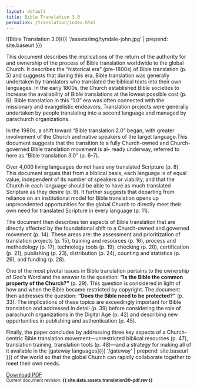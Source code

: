 ```yaml
---
layout: default
title: Bible Translation 3.0
permalink: /translation/index.html
---
```


![Bible Translation 3.0]({{ '/assets/img/tyndale-john.jpg' | prepend: site.baseurl }})

This document describes the implications of the return of the authority
for and ownership of the process of Bible translation worldwide to the
global Church. It describes the “historical era” (pre-1800s) of Bible
translation (p. 5) and suggests that during this era, Bible translation
was generally undertaken by translators who translated the biblical
texts into their own languages. In the early 1800s, the Church
established Bible societies to increase the availability of Bible
translations at the lowest possible cost (p. 6). Bible translation in
this “1.0” era was often connected with the missionary and evangelistic
endeavors. Translation projects were generally undertaken by people
translating into a second language and managed by parachurch
organizations.

In the 1980s, a shift toward “Bible translation 2.0” began, with greater
involvement of the Church and native speakers of the target
language.This document suggests that the transition to a fully
Church-owned and Church-governed Bible translation movement is al- ready
underway, referred to here as “Bible translation 3.0” (p. 6-7).

Over 4,000 living languages do not have any translated Scripture (p. 8).
This document argues that from a biblical basis, each language is of
equal value, independent of its number of speakers or viability, and
that the Church in each language should be able to have as much
translated Scripture as they desire (p. 9). It further suggests that
departing from reliance on an institutional model for Bible translation
opens up unprecedented opportunities for the global Church to directly
meet their own need for translated Scripture in every language (p. 11).

The document then describes ten aspects of Bible translation that are
directly affected by the foundational shift to a Church-owned and
governed movement (p. 14). These areas are: the assessment and
prioritization of translation projects (p. 15), training and resources
(p. 16), process and methodology (p. 17), technology tools (p. 19),
checking (p. 20), certification (p. 21), publishing (p. 23),
distribution (p. 24), counting and statistics (p. 26), and funding (p.
28).

One of the most pivotal issues in Bible translation pertains to the
ownership of God’s Word and the answer to the question: **“Is the Bible
the common property of the Church?”** (p. 29). This question is considered
in light of how and when the Bible became restricted by copyright. The
document then addresses the question: **“Does the Bible need to be
protected?”** (p. 33). The implications of these topics are exceedingly
important for Bible translation and addressed in detail (p. 39) before
considering the role of parachurch organizations in the Digital Age (p.
42) and describing new opportunities in publishing and authentication
(p. 45).

Finally, the paper concludes by addressing three key aspects of a
Church-centric Bible translation movement—unrestricted biblical
resources (p. 47), translation training, translation tools (p. 48)—and a
strategy for making all of it available in the
[gateway languages]({{ '/gateway' | prepend: site.baseurl }}) of the world 
so that the global Church can rapidly collaborate together to meet their 
own needs.

<a class="button" href="{{ site.baseurl }}{{ site.data.assets.translation30-pdf.url }}">Download PDF</a><br /><small>Current document revision: **{{ site.data.assets.translation30-pdf.rev }}**</small>
